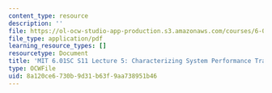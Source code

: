 ```yaml
---
content_type: resource
description: ''
file: https://ol-ocw-studio-app-production.s3.amazonaws.com/courses/6-01sc-introduction-to-electrical-engineering-and-computer-science-i-spring-2011/8a120ce6730b9d31b63f9aa738951b46_MIT6_01SC_S11_lec05_300k.pdf
file_type: application/pdf
learning_resource_types: []
resourcetype: Document
title: 'MIT 6.01SC S11 Lecture 5: Characterizing System Performance Transcript'
type: OCWFile
uid: 8a120ce6-730b-9d31-b63f-9aa738951b46
---
```

